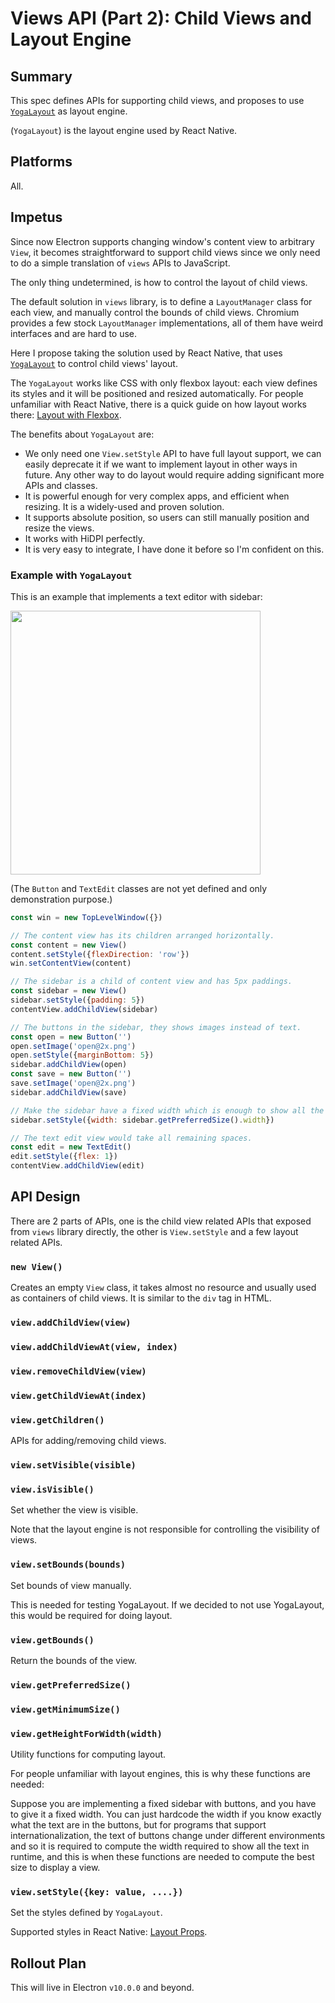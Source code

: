 # Views API (Part 2): Child Views and Layout Engine

## Summary

This spec defines APIs for supporting child views, and proposes to use
[`YogaLayout`](https://yogalayout.com) as layout engine.

(`YogaLayout`) is the layout engine used by React Native.

## Platforms

All.

## Impetus

Since now Electron supports changing window's content view to arbitrary `View`,
it becomes straightforward to support child views since we only need to do a
simple translation of `views` APIs to JavaScript.

The only thing undetermined, is how to control the layout of child views.

The default solution in `views` library, is to define a `LayoutManager` class
for each view, and manually control the bounds of child views. Chromium provides
a few stock `LayoutManager` implementations, all of them have weird interfaces
and are hard to use.

Here I propose taking the solution used by React Native, that uses
[`YogaLayout`](https://yogalayout.com) to control child views' layout.

The `YogaLayout` works like CSS with only flexbox layout: each view defines its
styles and it will be positioned and resized automatically. For people
unfamiliar with React Native, there is a quick guide on how layout works there:
[Layout with Flexbox](https://reactnative.dev/docs/flexbox).

The benefits about `YogaLayout` are:

* We only need one `View.setStyle` API to have full layout support, we can
  easily deprecate it if we want to implement layout in other ways in future.
  Any other way to do layout would require adding significant more APIs and
  classes.
* It is powerful enough for very complex apps, and efficient when resizing. It
  is a widely-used and proven solution.
* It supports absolute position, so users can still manually position and resize
  the views.
* It works with HiDPI perfectly.
* It is very easy to integrate, I have done it before so I'm confident on this.

### Example with `YogaLayout`

This is an example that implements a text editor with sidebar:

<img src="https://cdn.rawgit.com/yue/yue-app-samples/10cc39d9/editor/screenshots/mac_editor.png" width="400" height="422">

(The `Button` and `TextEdit` classes are not yet defined and only demonstration
purpose.)

```js
const win = new TopLevelWindow({})

// The content view has its children arranged horizontally.
const content = new View()
content.setStyle({flexDirection: 'row'})
win.setContentView(content)

// The sidebar is a child of content view and has 5px paddings.
const sidebar = new View()
sidebar.setStyle({padding: 5})
contentView.addChildView(sidebar)

// The buttons in the sidebar, they shows images instead of text.
const open = new Button('')
open.setImage('open@2x.png')
open.setStyle({marginBottom: 5})
sidebar.addChildView(open)
const save = new Button('')
save.setImage('open@2x.png')
sidebar.addChildView(save)

// Make the sidebar have a fixed width which is enough to show all the buttons.
sidebar.setStyle({width: sidebar.getPreferredSize().width})

// The text edit view would take all remaining spaces.
const edit = new TextEdit()
edit.setStyle({flex: 1})
contentView.addChildView(edit)
```

## API Design

There are 2 parts of APIs, one is the child view related APIs that exposed from
`views` library directly, the other is `View.setStyle` and a few layout related
APIs.

### `new View()`

Creates an empty `View` class, it takes almost no resource and usually used as
containers of child views. It is similar to the `div` tag in HTML.

### `view.addChildView(view)`
### `view.addChildViewAt(view, index)`
### `view.removeChildView(view)`
### `view.getChildViewAt(index)`
### `view.getChildren()`

APIs for adding/removing child views.

### `view.setVisible(visible)`
### `view.isVisible()`

Set whether the view is visible.

Note that the layout engine is not responsible for controlling the visibility of
views.

### `view.setBounds(bounds)`

Set bounds of view manually.

This is needed for testing YogaLayout. If we decided to not use YogaLayout, this
would be required for doing layout.

### `view.getBounds()`

Return the bounds of the view.

### `view.getPreferredSize()`
### `view.getMinimumSize()`
### `view.getHeightForWidth(width)`

Utility functions for computing layout.

For people unfamiliar with layout engines, this is why these functions are
needed:

Suppose you are implementing a fixed sidebar with buttons, and you have to give
it a fixed width. You can just hardcode the width if you know exactly what the
text are in the buttons, but for programs that support internationalization, the
text of buttons change under different environments and so it is required to
compute the width required to show all the text in runtime, and this is when
these functions are needed to compute the best size to display a view.

### `view.setStyle({key: value, ....})`

Set the styles defined by `YogaLayout`.

Supported styles in React Native:
[Layout Props](https://reactnative.dev/docs/layout-props).

## Rollout Plan

This will live in Electron `v10.0.0` and beyond.
